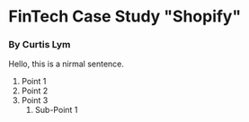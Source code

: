 # FinTech Case Study "Shopify"
### By Curtis Lym 

Hello, this is a nirmal sentence.

1. Point 1
2. Point 2
3. Point 3 
    1. Sub-Point 1